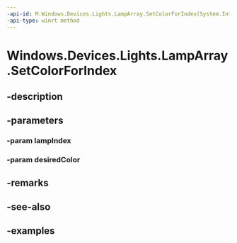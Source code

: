 ```yaml
---
-api-id: M:Windows.Devices.Lights.LampArray.SetColorForIndex(System.Int32,Windows.UI.Color)
-api-type: winrt method
---
```


<!-- Method syntax.
public void LampArray.SetColorForIndex(Int32 lampIndex, Color desiredColor)
-->

# Windows.Devices.Lights.LampArray.SetColorForIndex

## -description

## -parameters
### -param lampIndex

### -param desiredColor

## -remarks

## -see-also

## -examples

